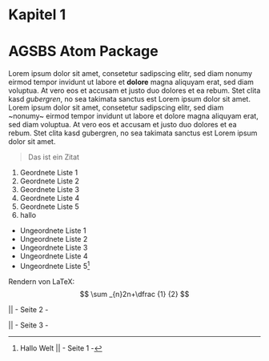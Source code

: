 Kapitel 1
=========

# AGSBS Atom Package

Lorem ipsum dolor sit amet, consetetur sadipscing elitr, sed diam nonumy eirmod tempor invidunt ut labore et __dolore__ magna aliquyam
erat, sed diam voluptua. At vero eos et accusam et justo duo dolores et ea rebum. Stet clita kasd _gubergren_, no sea takimata sanctus
est Lorem ipsum dolor sit amet. Lorem ipsum dolor sit amet, consetetur sadipscing elitr, sed diam ~nonumy~ eirmod tempor invidunt ut
labore et dolore magna aliquyam erat, sed diam voluptua. At vero eos et accusam et justo duo dolores et ea rebum. Stet clita kasd
gubergren, no sea takimata sanctus est Lorem ipsum dolor sit amet.

> Das ist ein Zitat

1. Geordnete Liste 1
2. Geordnete Liste 2
3. Geordnete Liste 3
4. Geordnete Liste 4
5. Geordnete Liste 5
6. hallo

- Ungeordnete Liste 1
- Ungeordnete Liste 2
- Ungeordnete Liste 3
- Ungeordnete Liste 4
- Ungeordnete Liste 5[^iml]

Rendern von LaTeX:
$$ \sum _{n}2n+\dfrac {1} {2} $$


[^iml]: Hallo Welt
|| - Seite 1 -


|| - Seite 2 -


|| - Seite 3 -
